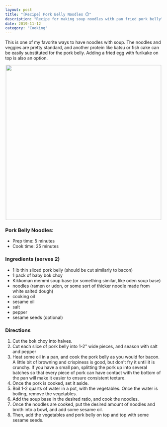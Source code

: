 ```yaml
---
layout: post
title: "[Recipe] Pork Belly Noodles ⏱️"
description: "Recipe for making soup noodles with pan fried pork belly"
date: 2019-11-12
category: "Cooking"
---
```

This is one of my favorite ways to have noodles with soup. The noodles and veggies are pretty standard, and another protein like katsu or fish cake can be easily substituted for the pork belly. Adding a fried egg with furikake on top is also an option.

<!-- more -->

<p align="center">
  <img height="500" src="https://yangdanny97.github.io/misc/cooking/pork_belly_noodle.png">
</p>

### Pork Belly Noodles:
- Prep time: 5 minutes
- Cook time: 25 minutes

### Ingredients (serves 2)
- 1 lb thin sliced pork belly (should be cut similarly to bacon)
- 1 pack of baby bok choy
- Kikkoman memmi soup base (or something similar, like oden soup base)
- noodles (ramen or udon, or some sort of thicker noodle made from white salted dough)
- cooking oil
- sesame oil
- salt
- pepper
- sesame seeds (optional)

### Directions
1. Cut the bok choy into halves.
2. Cut each slice of pork belly into 1-2" wide pieces, and season with salt and pepper
3. Heat some oil in a pan, and cook the pork belly as you would for bacon. A little bit of browning and crispiness is good, but don't fry it until it is crunchy. If you have a small pan, splitting the pork up into several batches so that every piece of pork can have contact with the bottom of the pan will make it easier to ensure consistent texture.
4. Once the pork is cooked, set it aside.
5. Boil 1-2 quarts of water in a pot, with the vegetables. Once the water is boiling, remove the vegetables.
6. Add the soup base in the desired ratio, and cook the noodles.
7. Once the noodles are cooked, put the desired amount of noodles and broth into a bowl, and add some sesame oil. 
8. Then, add the vegetables and pork belly on top and top with some sesame seeds.


